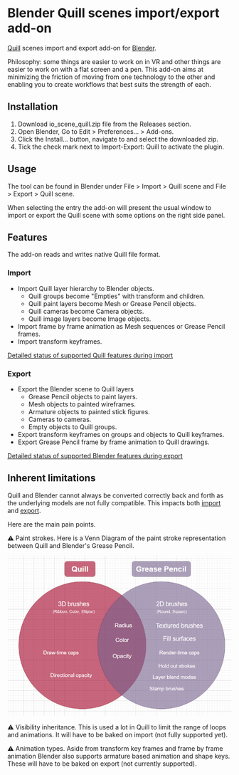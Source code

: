 
# Blender Quill scenes import/export add-on

[Quill](https://quill.art/) scenes import and export add-on for [Blender](https://www.blender.org).

Philosophy: some things are easier to work on in VR and other things are easier to work on with a flat screen and a pen. This add-on aims at minimizing the friction of moving from one technology to the other and enabling you to create workflows that best suits the strength of each.

## Installation

1. Download io_scene_quill.zip file from the Releases section.
2. Open Blender, Go to Edit > Preferences… > Add-ons.
3. Click the Install… button, navigate to and select the downloaded zip.
4. Tick the check mark next to Import-Export: Quill to activate the plugin.


## Usage

The tool can be found in Blender under File > Import > Quill scene and File > Export > Quill scene.

When selecting the entry the add-on will present the usual window to import or export the Quill scene with some options on the right side panel.

## Features

The add-on reads and writes native Quill file format.

### Import

- Import Quill layer hierarchy to Blender objects.
    - Quill groups become "Empties" with transform and children.
    - Quill paint layers become Mesh or Grease Pencil objects.
    - Quill cameras become Camera objects.
    - Quill image layers become Image objects.
- Import frame by frame animation as Mesh sequences or Grease Pencil frames.
- Import transform keyframes.


[Detailed status of supported Quill features during import](docs/import.md)

### Export

- Export the Blender scene to Quill layers
    - Grease Pencil objects to paint layers.
    - Mesh objects to painted wireframes.
    - Armature objects to painted stick figures.
    - Cameras to cameras.
    - Empty objects to Quill groups.
- Export transform keyframes on groups and objects to Quill keyframes.
- Export Grease Pencil frame by frame animation to Quill drawings.

[Detailed status of supported Blender features during export](docs/export.md)

## Inherent limitations

Quill and Blender cannot always be converted correctly back and forth as the underlying models are not fully compatible. This impacts both [import](docs/import.md) and [export](docs/export.md).

Here are the main pain points.

⚠️ Paint strokes. Here is a Venn Diagram of the paint stroke representation between Quill and Blender's Grease Pencil.

![](docs/images/venn-paint-strokes.png)


⚠️ Visibility inheritance. This is used a lot in Quill to limit the range of loops and animations. It will have to be baked on import (not fully supported yet).

⚠️ Animation types. Aside from transform key frames and frame by frame animation Blender also supports armature based animation and shape keys. These will have to be baked on export (not currently supported).

